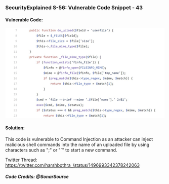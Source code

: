 ### SecurityExplained S-56: Vulnerable Code Snippet - 43

#### Vulnerable Code: 

![Vulnerable Code](../media/code-43.jpg)


#### Solution: 

This code is vulnerable to Command Injection as an attacker can inject malicious shell commands into the name of an uploaded file by using characters such as ";" or "`" to start a new command.

Twitter Thread: https://twitter.com/harshbothra_/status/1496993342378242063

##### Code Credits: @SonarSource